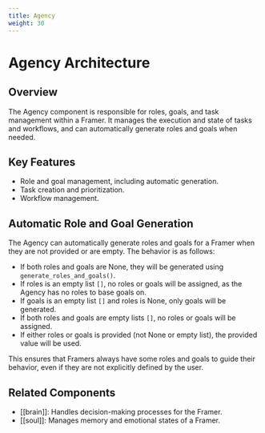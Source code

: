 ```yaml
---
title: Agency
weight: 30
---
```


# Agency Architecture

## Overview

The Agency component is responsible for roles, goals, and task management within a Framer. It manages the execution and state of tasks and workflows, and can automatically generate roles and goals when needed.

## Key Features

- Role and goal management, including automatic generation.
- Task creation and prioritization.
- Workflow management.

## Automatic Role and Goal Generation

The Agency can automatically generate roles and goals for a Framer when they are not provided or are empty. The behavior is as follows:

- If both roles and goals are None, they will be generated using `generate_roles_and_goals()`.
- If roles is an empty list `[]`, no roles or goals will be assigned, as the Agency has no roles to base goals on.
- If goals is an empty list `[]` and roles is None, only goals will be generated.
- If both roles and goals are empty lists `[]`, no roles or goals will be assigned.
- If either roles or goals is provided (not None or empty list), the provided value will be used.

This ensures that Framers always have some roles and goals to guide their behavior, even if they are not explicitly defined by the user.

## Related Components

- [[brain]]: Handles decision-making processes for the Framer.
- [[soul]]: Manages memory and emotional states of a Framer.
